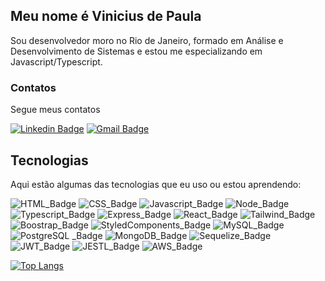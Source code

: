 ## Meu nome é Vinicius de Paula
Sou desenvolvedor moro no Rio de Janeiro, formado em Análise e Desenvolvimento de Sistemas e estou  me especializando em Javascript/Typescript.

<!-- ![Anurag's GitHub stats](https://github-readme-stats.vercel.app/api?username=viniciusram2025&show_icons=true&theme=highcontrast) -->


### Contatos
Segue meus contatos

[![Linkedin Badge](https://img.shields.io/badge/-LinkedIn-blue?style=flat-square&logo=Linkedin&logoColor=white&link=https://www.linkedin.com/in/viniciusram2025/)](https://www.linkedin.com/in/viniciusram2025/)
[![Gmail Badge](https://img.shields.io/badge/-Gmail-red?style=flat-square&logo=Gmail&logoColor=white&link=maito:vinicius.ram2025@gmail.com)](maito:vinicius.ram2025@gmail.com)

 
## Tecnologias
Aqui estão algumas das tecnologias que eu uso ou estou aprendendo: 

![HTML_Badge](https://img.shields.io/badge/HTML5-E34F26?style=for-the-badge&logo=html5&logoColor=white)
![CSS_Badge](https://img.shields.io/badge/CSS3-1572B6?style=for-the-badge&logo=css3&logoColor=white)
![Javascript_Badge](https://img.shields.io/badge/JavaScript-F7DF1E?style=for-the-badge&logo=javascript&logoColor=black)
![Node_Badge](https://img.shields.io/badge/Node.js-43853D?style=for-the-badge&logo=node.js&logoColor=white)
![Typescript_Badge](https://img.shields.io/badge/TypeScript-007ACC?style=for-the-badge&logo=typescript&logoColor=white)
![Express_Badge](https://img.shields.io/badge/Express.js-404D59?style=for-the-badge)
![React_Badge](https://img.shields.io/badge/React-20232A?style=for-the-badge&logo=react&logoColor=61DAFB)
![Tailwind_Badge](https://img.shields.io/badge/Tailwind_CSS-38B2AC?style=for-the-badge&logo=tailwind-css&logoColor=white)
![Boostrap_Badge](https://img.shields.io/badge/Bootstrap-563D7C?style=for-the-badge&logo=bootstrap&logoColor=white)
![StyledComponents_Badge](https://img.shields.io/badge/styled--components-DB7093?style=for-the-badge&logo=styled-components&logoColor=white)
![MySQL_Badge](https://img.shields.io/badge/MySQL-00000F?style=for-the-badge&logo=mysql&logoColor=white)
![PostgreSQL _Badge](https://img.shields.io/badge/PostgreSQL-316192?style=for-the-badge&logo=postgresql&logoColor=white)
![MongoDB_Badge](https://img.shields.io/badge/MongoDB-4EA94B?style=for-the-badge&logo=mongodb&logoColor=white)
![Sequelize_Badge](https://img.shields.io/badge/sequelize-323330?style=for-the-badge&logo=sequelize&logoColor=blue)
![JWT_Badge](https://img.shields.io/badge/json%20web%20tokens-323330?style=for-the-badge&logo=json-web-tokens&logoColor=pink)
![JESTL_Badge](https://img.shields.io/badge/Jest-323330?style=for-the-badge&logo=Jest&logoColor=white)
![AWS_Badge](https://img.shields.io/badge/Amazon_AWS-232F3E?style=for-the-badge&logo=amazon-aws&logoColor=white)



[![Top Langs](https://github-readme-stats.vercel.app/api/top-langs/?username=viniciusram2025&layout=pie&theme=highcontrast)](https://github.com/viniciusram2025/github-readme-stats)
